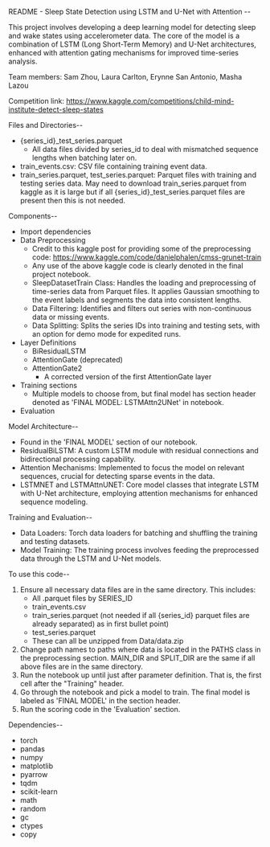 README - Sleep State Detection using LSTM and U-Net with Attention --

This project involves developing a deep learning model for detecting sleep and wake states using accelerometer data. The core of the model is a combination of LSTM (Long Short-Term Memory) and U-Net architectures, enhanced with attention gating 
mechanisms for improved time-series analysis.

Team members: Sam Zhou, Laura Carlton, Erynne San Antonio, Masha Lazou

Competition link: https://www.kaggle.com/competitions/child-mind-institute-detect-sleep-states


Files and Directories--
- {series_id}_test_series.parquet
    - All data files divided by series_id to deal with mismatched sequence lengths when batching later on.
- train_events.csv: CSV file containing training event data.
- train_series.parquet, test_series.parquet: Parquet files with training and testing series data. May need to download train_series.parquet from kaggle as it is large but if all {series_id}_test_series.parquet files are present then this is not needed.



Components--
- Import dependencies
- Data Preprocessing
    - Credit to this kaggle post for providing some of the preprocessing code: https://www.kaggle.com/code/danielphalen/cmss-grunet-train
    - Any use of the above kaggle code is clearly denoted in the final project notebook.
    - SleepDatasetTrain Class: Handles the loading and preprocessing of time-series data from Parquet files. It applies Gaussian smoothing to the event labels and segments the data into consistent lengths.
    - Data Filtering: Identifies and filters out series with non-continuous data or missing events.
    - Data Splitting: Splits the series IDs into training and testing sets, with an option for demo mode for expedited runs.
- Layer Definitions
    - BiResidualLSTM
    - AttentionGate (deprecated)
    - AttentionGate2
        - A corrected version of the first AttentionGate layer
- Training sections
    - Multiple models to choose from, but final model has section header denoted as 'FINAL MODEL: LSTMAttn2UNet' in notebook.
- Evaluation

Model Architecture--
- Found in the 'FINAL MODEL' section of our notebook.
- ResidualBiLSTM: A custom LSTM module with residual connections and bidirectional processing capability.
- Attention Mechanisms: Implemented to focus the model on relevant sequences, crucial for detecting sparse events in the data.
- LSTMNET and LSTMAttnUNET: Core model classes that integrate LSTM with U-Net architecture, employing attention mechanisms for enhanced sequence modeling.


Training and Evaluation--
- Data Loaders: Torch data loaders for batching and shuffling the training and testing datasets.
- Model Training: The training process involves feeding the preprocessed data through the LSTM and U-Net models.


To use this code--
1) Ensure all necessary data files are in the same directory. This includes:
    - All .parquet files by SERIES_ID
    - train_events.csv
    - train_series.parquet (not needed if all {series_id} parquet files are already separated) as in first bullet point)
    - test_series.parquet
    - These can all be unzipped from Data/data.zip
2) Change path names to paths where data is located in the PATHS class in the preprocessing section. MAIN_DIR and SPLIT_DIR are the same if all above files are in the same directory.
3) Run the notebook up until just after parameter definition. That is, the first cell after the "Training" header.
4) Go through the notebook and pick a model to train. The final model is labeled as 'FINAL MODEL' in the section header.
5) Run the scoring code in the 'Evaluation' section.


Dependencies--
- torch
- pandas
- numpy
- matplotlib
- pyarrow
- tqdm
- scikit-learn
- math
- random
- gc
- ctypes
- copy
